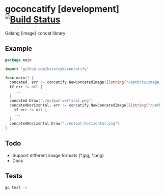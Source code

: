 # goconcatify [development] [![Build Status](https://travis-ci.org/kstarzyk/goconcatify.svg?branch=tests%2Frefactor)](https://travis-ci.org/kstarzyk/goconcatify)
Golang [image] concat library

## Example
```go
package main

import "github.com/kstarzyk/concatify"

func main() {
  concated, err := concatify.NewConcatedImage([]string{"/path/to/image1", "path/to/image2"}) 
  if err != nil {
    ...
  }
  concated.Draw("./output-vertical.png")
  concatedHorizontal, err := concatify.NewConcatedImage([]string{"/path/to/image1", "path/to/image2", ConcatedImageOptions{HORIZONTAL, false, false})
    if err != nil {
    ...
  }
  concatedHorizontal.Draw("./output-horizontal.png")
}
```

## Todo 
- Support different image formats (*.jpg, *.png)
- Docs


## Tests
```bash
go test -v
```

